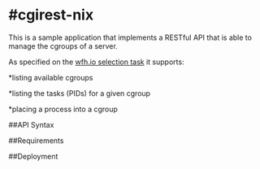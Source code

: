 #cgirest-nix
=====

This is a sample application that implements a RESTful API that is able to manage the cgroups of a server.

As specified on the [wfh.io selection task](https://www.wfh.io/jobs/379/) it supports:

  *listing available cgroups

  *listing the tasks (PIDs) for a given cgroup

  *placing a process into a cgroup

##API Syntax


##Requirements

##Deployment




